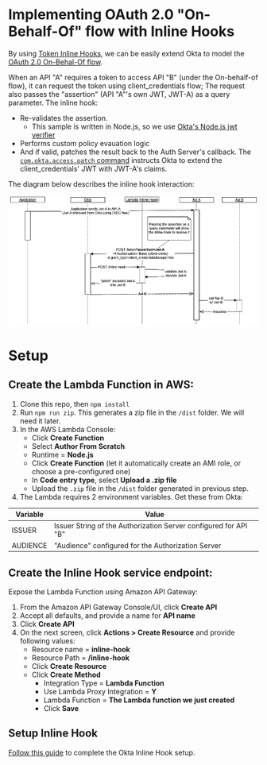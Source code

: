 # Implementing OAuth 2.0 "On-Behalf-Of" flow with Inline Hooks
By using [Token Inline Hooks](https://developer.okta.com/docs/reference/token-hook/#see-also), we can be easily extend Okta to model the [OAuth 2.0 On-Behal-Of flow](https://docs.microsoft.com/en-us/azure/active-directory/develop/v2-oauth2-on-behalf-of-flow).

When an API "A" requires a token to access API "B" (under the On-behalf-of flow), it can request the token using client_credentials flow; The request also passes the "assertion" (API "A"'s own JWT, JWT-A) as a query parameter. The inline hook:
* Re-validates the assertion. 
    * This sample is written in Node.js, so we use [Okta's Node.js jwt verifier](https://github.com/okta/okta-oidc-js/tree/master/packages/jwt-verifier)
* Performs custom policy evauation logic
* And if valid, patches the result back to the Auth Server's callback. The [`com.okta.access.patch` command](https://developer.okta.com/docs/reference/token-hook/#sample-response-to-add-a-claim) instructs Okta to extend the client_credentials' JWT with JWT-A's claims.

The diagram below describes the inline hook interaction:

![alt text](images/InlineHook_OBO_Flow.png)

# Setup

## Create the Lambda Function in AWS:
1. Clone this repo, then `npm install`
2. Run `npm run zip`. This generates a zip file in the `/dist` folder. We will need it later.
3. In the AWS Lambda Console:
    * Click **Create Function**
    * Select **Author From Scratch**
    * Runtime = **Node.js**
    * Click **Create Function** (let it automatically create an AMI role, or choose a pre-configured one)
    * In **Code entry type**, select **Upload a .zip file**
    * Upload the `.zip` file in the `/dist` folder generated in previous step.
4. The Lambda requires 2 environment variables. Get these from Okta:

|Variable|Value|
|--------|-----|
|ISSUER|Issuer String of the Authorization Server configured for API "B"|
|AUDIENCE|"Audience" configured for the Authorization Server|

## Create the Inline Hook service endpoint:
Expose the Lambda Function using Amazon API Gateway:
1. From the Amazon API Gateway Console/UI, click **Create API**
2. Accept all defaults, and provide a name for **API name**
3. Click **Create API**
4. On the next screen, click **Actions > Create Resource** and provide following values:
    * Resource name = **inline-hook**
    * Resource Path = **/inline-hook**
    * Click **Create Resource**
    * Click **Create Method**
        * Integration Type = **Lambda Function**
        * Use Lambda Proxy Integration = **Y**
        * Lambda Function = **The Lambda function we just created**
        * Click **Save**

## Setup Inline Hook
[Follow this guide](https://developer.okta.com/docs/concepts/inline-hooks/#inline-hook-setup) to complete the Okta Inline Hook setup.